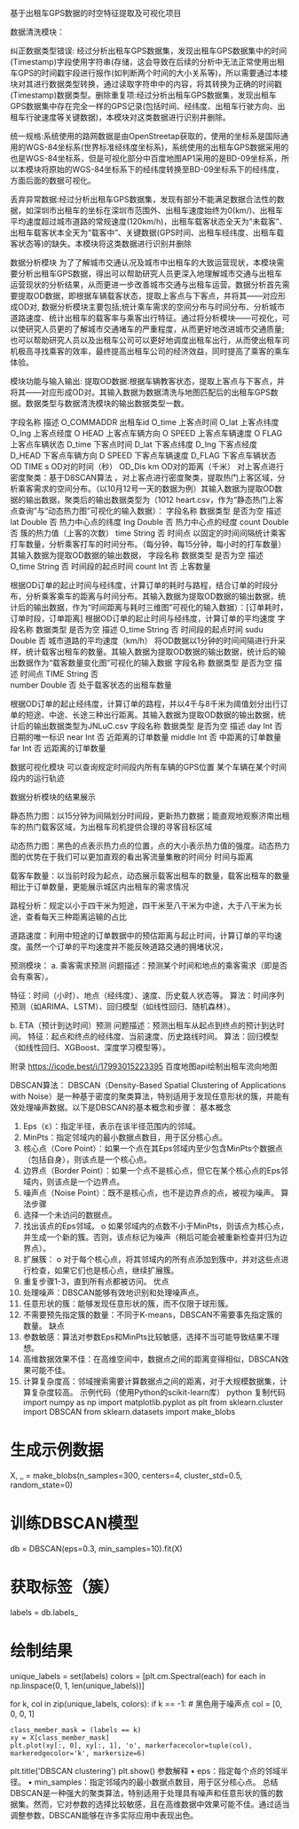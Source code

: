 基于出租车GPS数据的时空特征提取及可视化项目

数据清洗模块：

纠正数据类型错误:
经过分析出租车GPS数据集，发现出租车GPS数据集中的时间(Timestamp)字段使用字符串(存储，这会导致在后续的分析中无法正常使用出租车GPS的时间戳宇段进行报作(如判断两个时间的大小关系等)，所以需要通过本楼块对其进行数据类型转换，通过读取字符申中的内容，将其转换为正确的时间戳 (Timestamp)数据类型。删除重复项:经过分析出租车GPS数据集，发现出租车GPS数据集中存在完全一样的GPS记录(包括时间、经纬度、出租车行驶方向、出租车行驶速度等关键数据)，本模块对这类数据进行识别井删除。

统一规格:系统使用的路网数据是由OpenStreetap获取的，使用的坐标系是国际通用的WGS-84坐标系(世界标准经纬度坐标系)，系统使用的出租车GPS数据采用的也是WGS-84坐标系，但是可视化部分中百度地图AP1采用的是BD-09坐标系，所以本模块将原始的WGS-84坐标系下的经纬度转换至BD-09坐标系下的经纬度，方面后面的数据可视化。

丢弃异常数据:经过分析出租车GPS数据集，发现有部分不能满足数据合法性的数据，如深圳市出租车的坐标在深圳市范围外、出租车速度始终为0(km/)、出租车平均速度超过城市道路的常规速度(120km/h)，出租车载客状态全天为“未载客”、出租车载客状本全天为“载客中”、关键数据(GPS时间、出租车经纬度、出租车载客状态等)的缺失。本模块将这类数据进行识别并删除



数据分析模块
为了了解城市交通认况及城市中出租车的大致运营现状，本模块需要分析出租车GPS数据，得出可以帮助研究人员更深入地理解城市交通与出租车运营现状的分析结果，从而更进一步改善城市交通与出租车运营。数据分析首先需要提取OD数据，即根据车辆载客状态，提取上客点与下客点，并将其——对应形成OD对,
数据分析模块主要包括;统计乘车需求的空间分布与时间分布、分析城市道路速度、统计出租车的载客率与乘客出行特征。通过将分析模块——可视化，可以使研究人员更的了解城市交通堵车的严重程度，从而更好地改进城市交通质量;也可以帮助研究人员以及出租车公司可以更好地调度出租车出行，从而使出租车司机极高寻找乘客的效率，最终提高出租车公司的经济效益，同时提高了乘客的乘车体验。

模块功能与输入输出:
提取OD数据:根据车辆教客状态，提取上客点与下客点，并将其——对应形成OD对。其输入数据为数据清洗与地图匹配后的出租车GPS数据。数据类型与数据清洗模块的输出数据类型一数。

字段名称	描述
O_COMMADDR	出租车id
O_time	上客点时间
O_lat	上客点纬度
O_Ing	上客点经度
O HEAD	上客点车辆方向
O SPEED	上客点车辆速度
O FLAG	上客点车辆状态
D_time	下客点时间
D_lat	下客点纬度
D_Ing	下客点经度
D_HEAD	下客点车辆方向
D SPEED	下客点车辆速度
D_FLAG	下客点车辆状态
OD TIME s	OD对的时间（秒）
OD_Dis km	OD对的距离（千米）
对上客点进行密度聚类：基于D8SCAN算法 ，对上客点进行密度聚类，提取热门上客区域，分析乘客需求的空间分布。（以10月12号一天的数据为例）其输入数据为提取OD数据的输出数据，聚类后的输出数据类型为（1012 heart.csv，作为“静态热门上客点查询”与“动态热力图”可视化的输入数据）：
字段名称	数据类型	是否为空	描述
lat	Double	否	热力中心点的纬度
Ing	Double	否	热力中心点的经度
count	Double	否	簇的热力值（上客的次数）
time	String	否	时间点
以固定的时间间隔统计乘客打车数量，分析乘客打车的时间分布。（每分钟，每15分钟，每小时的打车数量）其输入数据为提取OD数据的输出数据， 
字段名称	数据类型	是否为空	描述
O_time	String	否	时间段的起点时间
count	Int	否	上客数量

根据OD订单的起止时间与经纬度，计算订单的耗时与路程，结合订单的时段分布，分析乘客乘车的距离与时间分布。其输入数据为提取OD数据的输出数据，统计后的输出数据，作为“时间距离与耗时三维图”可视化的输入数据）：[订单耗时，订单时段，订单距离] 
根据OD订单的起止时间与经纬度，计算订单的平均速度
字段名称	数据类型	是否为空	描述
O_time	String	否	时间段的起点时间
sudu	Double	否	城市道路的平均速度（km/h）
将OD数据以1分钟的时间间隔进行升采样，统计载客出租车的数量。其输入数据为提取OD数据的输出数据，统计后的输出数据作为“载客数量变化图”可视化的输入数据
字段名称	数据类型	是否为空	描述 时间点
TIME	String	否	
number	Double	否	处于载客状态的出租车数量

根据OD订单的起止经纬度，计算订单的路程，并以4千与8千米为阈值划分出行订单的短途、中途、长途三种出行距离。其输入数据为提取OD数据的输出数据，统计后的输出数据类型为JNLuC.csv 
字段名称	数据类型	是否为空	描述
day	Int	否	日期的唯一标识
near	Int	否	近距离的订单数量
middle	Int	否	中距离的订单数量
far	Int	否	远距离的订单数量



数据可视化模块
可以查询规定时间段内所有车辆的GPS位置
某个车辆在某个时间段内的运行轨迹

数据分析模块的结果展示

静态热力图：以15分钟为间隔划分时间段，更新热力数据；能直观地观察济南出租车的热门载客区域，为出租车司机提供合理的寻客目标区域

动态热力图：黑色的点表示热力点的位置，点的大小表示热力值的强度。动态热力图的优势在于我们可以更加直观的看出客流量集散的时间分 时间与距离

载客车数量：以当前时段为起点，动态展示载客出租车的数量，载客出租车的数量相比于订单数量，更能展示城区内出租车的需求情况

路程分析：规定以小于四干米为短途，四干米至八干米为中途，大于八干米为长途，查看每天三种距离运输的占比

道路速度：利用中短途的订单数据中的预估距离与起止时间，计算订单的平均速度。虽然一个订单的平均速度并不能反映道路交通的拥堵状况， 



预测模块：
a. 乘客需求预测
问题描述：预测某个时间和地点的乘客需求（即是否会有乘客）。

特征：时间（小时）、地点（经纬度）、速度、历史载人状态等。
算法：时间序列预测（如ARIMA、LSTM）、回归模型（如线性回归、随机森林）。

b. ETA（预计到达时间）预测
问题描述：预测出租车从起点到终点的预计到达时间。
特征：起点和终点的经纬度、当前速度、历史路线时间。
算法：回归模型（如线性回归、XGBoost、深度学习模型等）。




附录
https://icode.best/i/17993015223395
百度地图api绘制出租车流向地图


DBSCAN算法：
DBSCAN（Density-Based Spatial Clustering of Applications with Noise）是一种基于密度的聚类算法，特别适用于发现任意形状的簇，并能有效处理噪声数据。以下是DBSCAN的基本概念和步骤：
基本概念
1.	Eps（ε）：指定半径，表示在该半径范围内的邻域。
2.	MinPts：指定邻域内的最小数据点数目，用于区分核心点。
3.	核心点（Core Point）：如果一个点在其Eps邻域内至少包含MinPts个数据点（包括自身），则该点是一个核心点。
4.	边界点（Border Point）：如果一个点不是核心点，但它在某个核心点的Eps邻域内，则该点是一个边界点。
5.	噪声点（Noise Point）：既不是核心点，也不是边界点的点，被视为噪声。
算法步骤
1.	选择一个未访问的数据点。
2.	找出该点的Eps邻域。
o	如果邻域内的点数不小于MinPts，则该点为核心点，并生成一个新的簇。否则，该点标记为噪声（稍后可能会被重新检查并归为边界点）。
3.	扩展簇：
o	对于每个核心点，将其邻域内的所有点添加到簇中，并对这些点进行检查，如果它们也是核心点，继续扩展簇。
4.	重复步骤1-3，直到所有点都被访问。
优点
1.	处理噪声：DBSCAN能够有效地识别和处理噪声点。
2.	任意形状的簇：能够发现任意形状的簇，而不仅限于球形簇。
3.	不需要预先指定簇的数量：不同于K-means，DBSCAN不需要事先指定簇的数量。
缺点
1.	参数敏感：算法对参数Eps和MinPts比较敏感，选择不当可能导致结果不理想。
2.	高维数据效果不佳：在高维空间中，数据点之间的距离变得相似，DBSCAN效果可能不佳。
3.	计算复杂度高：邻域搜索需要计算数据点之间的距离，对于大规模数据集，计算复杂度较高。
示例代码（使用Python的scikit-learn库）
python
复制代码
import numpy as np
import matplotlib.pyplot as plt
from sklearn.cluster import DBSCAN
from sklearn.datasets import make_blobs

# 生成示例数据
X, _ = make_blobs(n_samples=300, centers=4, cluster_std=0.5, random_state=0)

# 训练DBSCAN模型
db = DBSCAN(eps=0.3, min_samples=10).fit(X)

# 获取标签（簇）
labels = db.labels_

# 绘制结果
unique_labels = set(labels)
colors = [plt.cm.Spectral(each) for each in np.linspace(0, 1, len(unique_labels))]

for k, col in zip(unique_labels, colors):
    if k == -1:
        # 黑色用于噪声点
        col = [0, 0, 0, 1]

    class_member_mask = (labels == k)
    xy = X[class_member_mask]
    plt.plot(xy[:, 0], xy[:, 1], 'o', markerfacecolor=tuple(col), markeredgecolor='k', markersize=6)

plt.title('DBSCAN clustering')
plt.show()
参数解释
•	eps：指定每个点的邻域半径。
•	min_samples：指定邻域内的最小数据点数目，用于区分核心点。
总结
DBSCAN是一种强大的聚类算法，特别适用于处理具有噪声和任意形状的簇的数据集。然而，它对参数的选择比较敏感，且在高维数据中效果可能不佳。通过适当调整参数，DBSCAN能够在许多实际应用中表现出色。

